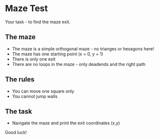 # Maze Test
Your task - to find the maze exit.

## The maze
- The maze is a simple orthogonal maze - no trianges or hexagons here!
- The maze has one starting point (x = 0, y = 1)
- There is only one exit
- There are no loops in the maze - only deadends and the right path

## The rules
- You can move one square only
- You cannot jump walls

## The task
- Navigate the maze and print the exit coordinates (x,y)

Good luck!